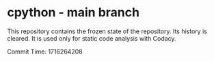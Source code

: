# cpython - main branch

This repository contains the frozen state of the repository.
Its history is cleared. It is used only for static code
analysis with Codacy.

Commit Time: 1716264208